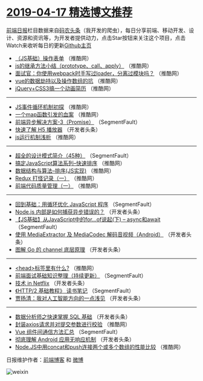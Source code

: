 # [2019-04-17 精选博文推荐](https://toutiao.qdkfweb.cn/date/2019/04/17)

[前端日报](https://qdkfweb.cn/c/news)栏目数据来自[码农头条](https://toutiao.qdkfweb.cn/)（我开发的爬虫），每日分享前端、移动开发、设计、资源和资讯等，为开发者提供动力，点击Star按钮来关注这个项目，点击Watch来收听每日的更新[Github主页](https://github.com/kujian/frontendDaily)
* [（JS基础）操作表单](https://toutiao.qdkfweb.cn/107725.html) （推酷网）
* [js的继承方法小结（prototype、call、apply）](https://toutiao.qdkfweb.cn/107703.html) （推酷网）
* [面试官：你使用webpack时手写过loader，分离过模块吗？](https://toutiao.qdkfweb.cn/107723.html) （推酷网）
* [vue的数据劫持以及操作数组的坑](https://toutiao.qdkfweb.cn/107724.html) （推酷网）
* [jQuery+CSS3搞一个动画简历](https://toutiao.qdkfweb.cn/107717.html) （推酷网）

***
* [JS事件循环机制初探](https://toutiao.qdkfweb.cn/107722.html) （推酷网）
* [一个map函数引发的血案](https://toutiao.qdkfweb.cn/107705.html) （推酷网）
* [前端异步解决方案-3（Promise）](https://toutiao.qdkfweb.cn/107638.html) （SegmentFault）
* [快速了解 H5 播放器](https://toutiao.qdkfweb.cn/107683.html) （开发者头条）
* [js运行机制浅析](https://toutiao.qdkfweb.cn/107699.html) （推酷网）

***
* [超全的设计模式简介（45种）](https://toutiao.qdkfweb.cn/107632.html) （SegmentFault）
* [搞定JavaScript算法系列&#8211;快速排序](https://toutiao.qdkfweb.cn/107700.html) （推酷网）
* [数据结构与算法&#8211;排序(JS实现)](https://toutiao.qdkfweb.cn/107719.html) （推酷网）
* [Redux 打怪记录（一）](https://toutiao.qdkfweb.cn/107690.html) （推酷网）
* [前端代码质量管理（一）](https://toutiao.qdkfweb.cn/107692.html) （推酷网）

***
* [回到基础：用循环优化 JavaScript 程序](https://toutiao.qdkfweb.cn/107635.html) （SegmentFault）
* [Node.js 内部是如何捕获异步错误的？](https://toutiao.qdkfweb.cn/107669.html) （开发者头条）
* [【JS基础】从JavaScript中的for&#8230;of说起(下) &#8211; async和await](https://toutiao.qdkfweb.cn/107646.html) （SegmentFault）
* [使用 MediaExtractor 及 MediaCodec 解码音视频（Android）](https://toutiao.qdkfweb.cn/107680.html) （开发者头条）
* [图解 Go 的 channel 底层原理](https://toutiao.qdkfweb.cn/107659.html) （开发者头条）

***
* [&lt;head&gt;标签里有什么?](https://toutiao.qdkfweb.cn/107693.html) （推酷网）
* [前端面试基础知识整理（持续更新）](https://toutiao.qdkfweb.cn/107636.html) （SegmentFault）
* [技术 in Netflix](https://toutiao.qdkfweb.cn/107670.html) （开发者头条）
* [《HTTP/2 基础教程》 读书笔记](https://toutiao.qdkfweb.cn/107647.html) （SegmentFault）
* [贾扬清：我对人工智能方向的一点浅见](https://toutiao.qdkfweb.cn/107681.html) （开发者头条）

***
* [数据分析师之快速掌握 SQL 基础](https://toutiao.qdkfweb.cn/107660.html) （开发者头条）
* [封装axios请求并对提交参数进行校验](https://toutiao.qdkfweb.cn/107694.html) （推酷网）
* [Vue 组件间通信方法汇总](https://toutiao.qdkfweb.cn/107637.html) （SegmentFault）
* [彻底理解 Android 应用无响应机制](https://toutiao.qdkfweb.cn/107671.html) （开发者头条）
* [Node.JS中用concat和push连接两个或多个数组的性能比较](https://toutiao.qdkfweb.cn/107707.html) （推酷网）

日报维护作者：[前端博客](https://qdkfweb.cn/) 和 [微博](https://qdkfweb.cn/go/weibo)

![weixin](https://user-images.githubusercontent.com/3055447/38468989-651132ac-3b80-11e8-8e6b-15122322a9d7.png)